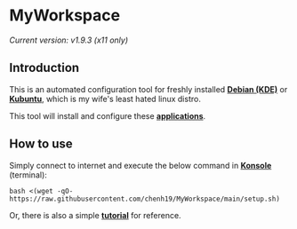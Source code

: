 # MyWorkspace
*Current version: v1.9.3 (x11 only)*  

## Introduction
This is an automated configuration tool for freshly installed [**Debian (KDE)**](https://cdimage.debian.org/debian-cd/current-live/amd64/iso-hybrid/) or [**Kubuntu**](https://kubuntu.org/), which is my wife's least hated linux distro.  

This tool will install and configure these [**applications**](https://github.com/chenh19/MyWorkspace/blob/main/list.md).

## How to use
Simply connect to internet and execute the below command in [**Konsole**](https://konsole.kde.org/) (terminal): 
```
bash <(wget -qO- https://raw.githubusercontent.com/chenh19/MyWorkspace/main/setup.sh)
```
Or, there is also a simple [**tutorial**](https://chenh19.github.io/MyWorkspace/) for reference.
